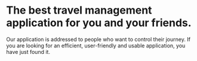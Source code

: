# The best travel management application for you and your friends.
Our application is addressed to people who want to control their journey. If you are looking for an efficient, user-friendly and usable application, you have just found it.
